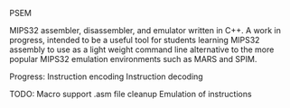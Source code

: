 PSEM

MIPS32 assembler, disassembler, and emulator written in C++. A work in progress, intended to be a useful tool for students learning MIPS32 assembly to use as a light weight command line alternative to the more popular MIPS32 emulation environments such as MARS and SPIM.

Progress: Instruction encoding Instruction decoding

TODO: Macro support .asm file cleanup Emulation of instructions
